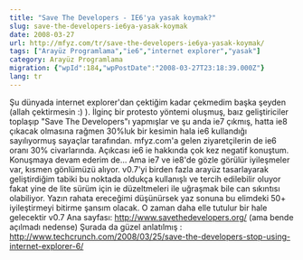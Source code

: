 ```yaml
---
title: "Save The Developers - IE6'ya yasak koymak?"
slug: save-the-developers-ie6ya-yasak-koymak
date: 2008-03-27
url: http://mfyz.com/tr/save-the-developers-ie6ya-yasak-koymak/
tags: ["Arayüz Programlama","ie6","internet explorer","yasak"]
category: Arayüz Programlama
migration: {"wpId":184,"wpPostDate":"2008-03-27T23:18:39.000Z"}
lang: tr
---
```


Şu dünyada internet explorer'dan çektiğim kadar çekmedim başka şeyden (allah çektirmesin :) ). İlginç bir protesto yöntemi oluşmuş, baız geliştiriciler toplaşıp "Save The Developers"ı yapmışlar ve şu anda ie7 çıkmış, hatta ie8 çıkacak olmasına rağmen 30%luk bir kesimin hala ie6 kullandığı sayılıyormuş sayaçlar tarafından. mfyz.com'a gelen ziyaretçilerin de ie6 oranı 30% civarlarında. Açıkcası ie6 ie hakkında çok kez negatif konuştum. Konuşmaya devam ederim de... Ama ie7 ve ie8'de gözle görülür iyileşmeler var, kısmen gönlümüzü alıyor. v0.7'yi birden fazla arayüz tasarlayarak geliştirdiğim tabiki bu noktada oldukça kullanışlı ve tercih edilebilir oluyor fakat yine de lite sürüm için ie düzeltmeleri ile uğraşmak bile can sıkıntısı olabiliyor. Yazın rahata ereceğimi düşünürsek yaz sonuna bu elimdeki 50+ iyileştirmeyi bitirme şansım olacak. O zaman daha elle tutulur bir hale gelecektir v0.7 Ana sayfası: http://www.savethedevelopers.org/ (ama bende açılmadı nedense) Şurada da güzel anlatılmış : http://www.techcrunch.com/2008/03/25/save-the-developers-stop-using-internet-explorer-6/